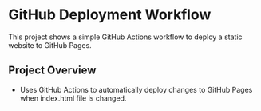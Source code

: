 # GitHub Deployment Workflow

This project shows a simple GitHub Actions workflow to deploy a static website to GitHub Pages.

## Project Overview

- Uses GitHub Actions to automatically deploy changes to GitHub Pages when index.html file is changed.